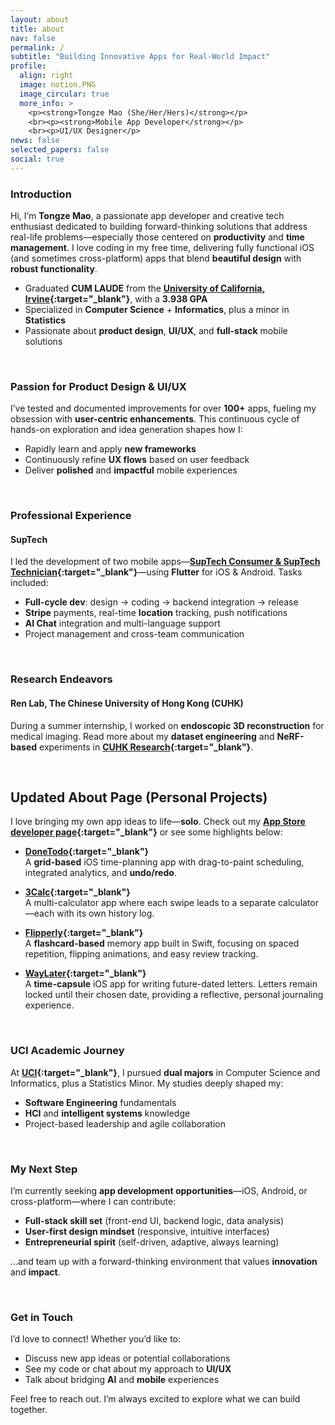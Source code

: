```yaml
---
layout: about
title: about
nav: false
permalink: /
subtitle: "Building Innovative Apps for Real-World Impact"
profile:
  align: right
  image: notion.PNG
  image_circular: true
  more_info: >
    <p><strong>Tongze Mao (She/Her/Hers)</strong></p>
    <br><p><strong>Mobile App Developer</strong></p>
    <br><p>UI/UX Designer</p>
news: false
selected_papers: false
social: true
---
```


### Introduction

Hi, I’m **Tongze Mao**, a passionate app developer and creative tech enthusiast dedicated to building forward-thinking solutions that address real-life problems—especially those centered on **productivity** and **time management**. I love coding in my free time, delivering fully functional iOS (and sometimes cross-platform) apps that blend **beautiful design** with **robust functionality**.

- Graduated **CUM LAUDE** from the **[University of California, Irvine](https://t-mao.github.io/projects/UCI/){:target="\_blank"}**, with a **3.938 GPA**
- Specialized in **Computer Science** + **Informatics**, plus a minor in **Statistics**
- Passionate about **product design**, **UI/UX**, and **full-stack** mobile solutions

<br>

### Passion for Product Design & UI/UX

I’ve tested and documented improvements for over **100+** apps, fueling my obsession with **user-centric enhancements**. This continuous cycle of hands-on exploration and idea generation shapes how I:

- Rapidly learn and apply **new frameworks**
- Continuously refine **UX flows** based on user feedback
- Deliver **polished** and **impactful** mobile experiences

<br>

### Professional Experience

#### **SupTech**

I led the development of two mobile apps—**[SupTech Consumer & SupTech Technician](https://t-mao.github.io/projects/SupTech/){:target="\_blank"}**—using **Flutter** for iOS & Android. Tasks included:

- **Full-cycle dev**: design → coding → backend integration → release
- **Stripe** payments, real-time **location** tracking, push notifications
- **AI Chat** integration and multi-language support
- Project management and cross-team communication

<br>

### Research Endeavors

#### **Ren Lab, The Chinese University of Hong Kong (CUHK)**

During a summer internship, I worked on **endoscopic 3D reconstruction** for medical imaging. Read more about my **dataset engineering** and **NeRF-based** experiments in **[CUHK Research](https://t-mao.github.io/projects/CUHK/){:target="\_blank"}**.

<br>

## Updated About Page (Personal Projects)

I love bringing my own app ideas to life—**solo**. Check out my **[App Store developer page](https://apps.apple.com/us/developer/tongze-mao/id1801828453){:target="_blank"}** or see some highlights below:

- **[DoneTodo](https://t-mao.github.io/projects/DoneTodo/){:target="_blank"}**  
  A **grid-based** iOS time-planning app with drag-to-paint scheduling, integrated analytics, and **undo/redo**.

- **[3Calc](https://t-mao.github.io/projects/3Calc/){:target="_blank"}**  
  A multi-calculator app where each swipe leads to a separate calculator—each with its own history log.

- **[Flipperly](https://t-mao.github.io/projects/Flipperly/){:target="_blank"}**  
  A **flashcard-based** memory app built in Swift, focusing on spaced repetition, flipping animations, and easy review tracking.

- **[WayLater](https://t-mao.github.io/projects/WayLater/){:target="_blank"}**  
  A **time-capsule** iOS app for writing future-dated letters. Letters remain locked until their chosen date, providing a reflective, personal journaling experience.  

<br>

### UCI Academic Journey

At **[UCI](https://t-mao.github.io/projects/UCI/){:target="\_blank"}**, I pursued **dual majors** in Computer Science and Informatics, plus a Statistics Minor. My studies deeply shaped my:

- **Software Engineering** fundamentals
- **HCI** and **intelligent systems** knowledge
- Project-based leadership and agile collaboration

<br>

### My Next Step

I’m currently seeking **app development opportunities**—iOS, Android, or cross-platform—where I can contribute:

- **Full-stack skill set** (front-end UI, backend logic, data analysis)
- **User-first design mindset** (responsive, intuitive interfaces)
- **Entrepreneurial spirit** (self-driven, adaptive, always learning)

…and team up with a forward-thinking environment that values **innovation** and **impact**.

<br>

### Get in Touch

I’d love to connect! Whether you’d like to:

- Discuss new app ideas or potential collaborations
- See my code or chat about my approach to **UI/UX**
- Talk about bridging **AI** and **mobile** experiences

Feel free to reach out. I’m always excited to explore what we can build together.

<br>
